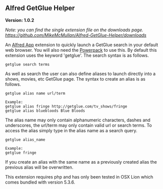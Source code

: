 ## Alfred GetGlue Helper

**Version: 1.0.2**

*Note: you can find the single extension file on the downloads page. <https://github.com/MikeMcMullan/Alfred-GetGlue-Helper/downloads>* 

An [Alfred App](http://alfredapp.com/) extension to quickly launch a GetGlue search in your default web browser. You will also need the [Powerpack](http://alfredapp.com/powerpack/) to use this. By default this extension uses the keyword 'getglue'. The search syntax is as follows.

	getglue search terms

As well as search the user can also define aliases to launch directly into a shows, movies, etc GetGlue page. The syntax to create an alias is as follows.

	getglue alias name url/term

	Example:
	getglue alias fringe http://getglue.com/tv_shows/fringe
	getglue alias bluebloods Blue Bloods

The alias name may only contain alphanumeric characters, dashes and underscores, the url/term may only contain valid url or search terms. To access the alias simply type in the alias name as a search query. 

	getglue alias_name

	Example:
	getglue fringe

If you create an alias with the same name as a previously created alias the previous alias will be overwritten.

This extension requires php and has only been tested in OSX Lion which comes bundled with version 5.3.6.